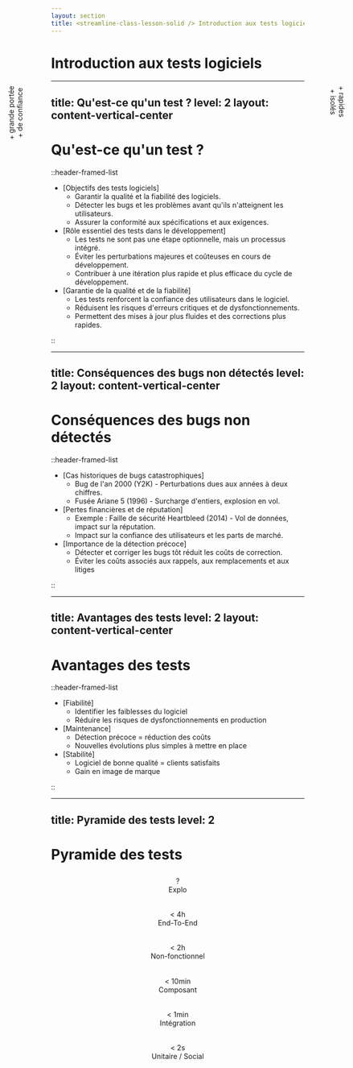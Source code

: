 ```yaml
---
layout: section
title: <streamline-class-lesson-solid /> Introduction aux tests logiciels
---
```


# Introduction aux tests logiciels

---
title: Qu'est-ce qu'un test ?
level: 2
layout: content-vertical-center
---

# Qu'est-ce qu'un test ?

::header-framed-list

- [Objectifs des tests logiciels]
    - Garantir la qualité et la fiabilité des logiciels.
    - Détecter les bugs et les problèmes avant qu'ils n'atteignent les utilisateurs.
    - Assurer la conformité aux spécifications et aux exigences.
- [Rôle essentiel des tests dans le développement]
    - Les tests ne sont pas une étape optionnelle, mais un processus intégré.
    - Éviter les perturbations majeures et coûteuses en cours de développement.
    - Contribuer à une itération plus rapide et plus efficace du cycle de développement.
- [Garantie de la qualité et de la fiabilité]
    - Les tests renforcent la confiance des utilisateurs dans le logiciel.
    - Réduisent les risques d'erreurs critiques et de dysfonctionnements.
    - Permettent des mises à jour plus fluides et des corrections plus rapides.

::

---
title: Conséquences des bugs non détectés
level: 2
layout: content-vertical-center
---

# Conséquences des bugs non détectés

::header-framed-list

- [Cas historiques de bugs catastrophiques]
    - Bug de l'an 2000 (Y2K) - Perturbations dues aux années à deux chiffres.
    - Fusée Ariane 5 (1996) - Surcharge d'entiers, explosion en vol.
- [Pertes financières et de réputation]
    - Exemple : Faille de sécurité Heartbleed (2014) - Vol de données, impact sur la réputation.
    - Impact sur la confiance des utilisateurs et les parts de marché.
- [Importance de la détection précoce]
    - Détecter et corriger les bugs tôt réduit les coûts de correction.
    - Éviter les coûts associés aux rappels, aux remplacements et aux litiges

::

---
title: Avantages des tests
level: 2
layout: content-vertical-center
---

# Avantages des tests

::header-framed-list

- [Fiabilité]
    - Identifier les faiblesses du logiciel
    - Réduire les risques de dysfonctionnements en production
- [Maintenance]
    - Détection précoce = réduction des coûts
    - Nouvelles évolutions plus simples à mettre en place
- [Stabilité]
    - Logiciel de bonne qualité = clients satisfaits
    - Gain en image de marque

::

---
title: Pyramide des tests
level: 2
---

# Pyramide des tests

<div class="vertical-text-left">+ grande portée <br/>+ de confiance</div>
<div class="vertical-text-right">+ rapides <br/>+ isolés</div>

<Arrow x1="200" y1="495" x2="200" y2="96" />
<Arrow x1="775" y1="96" x2="775" y2="495" />

<div class="center">
    <div class="pyramid">
      <div class="pyramid__section"><div>?</div><div>Explo</div></div>
      <div class="pyramid__section"><div>< 4h</div><div>End-To-End</div></div>
      <div class="pyramid__section"><div>< 2h</div><div>Non-fonctionnel</div></div>
      <div class="pyramid__section"><div>< 10min</div><div>Composant</div></div>
      <div class="pyramid__section"><div>< 1min</div><div>Intégration</div></div>
      <div class="pyramid__section"><div>< 2s</div><div>Unitaire / Social</div></div>
    </div>
</div>

<style>
    .vertical-text-left {
        position: absolute;
        top: 225px;
        left: 140px;
        writing-mode: vertical-rl;
        text-orientation: mixed;
        transform: rotate(180deg);
        text-align: center;
    }

    .vertical-text-right {
        position: absolute;
        top: 225px;
        right: 145px;
        writing-mode: vertical-rl;
        text-orientation: mixed;
        text-align: center;
    }

    .center {
        display: flex;
        justify-content: center;
        align-items: center;
    }
    .pyramid {
      width: 500px;
      display: flex;
      flex-direction: column;
      height: 400px;
      -webkit-clip-path: polygon(50% 0, 100% 100%, 0 100%);
      clip-path: polygon(50% 0, 100% 100%, 0 100%);
        text-align: center;
    }


    .pyramid__section {
      flex: 1 1 100%;
      padding-top: 6px;
      margin-bottom: 2px;
    }

    .pyramid__section:nth-of-type(1) {
      padding-top: 8px;
      background-color: var(--slidev-theme-primary);
    }

    .pyramid__section:nth-of-type(2) {
      background-color: var(--slidev-theme-variant1);
    }

    .pyramid__section:nth-of-type(3) {
      background-color: var(--slidev-theme-variant2);
    }

    .pyramid__section:nth-of-type(4) {
      background-color: var(--slidev-theme-variant3);
    }

    .pyramid__section:nth-of-type(5) {
      background-color: var(--slidev-theme-variant4);
    }

    .pyramid__section:nth-of-type(6) {
      background-color: var(--slidev-theme-variant5);
    }

</style>